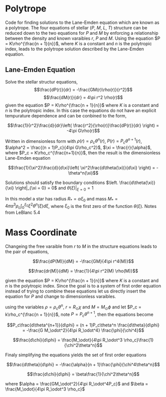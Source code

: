 # Polytrope #
Code for finding solutions to the Lane-Emden equation which are known as a polytrope. The four equations of stellar ($P$, $M$, $L$, $T$) structure can be reduced down to the two equations for $P$ and $M$ by enforcing a relationship between the density and known varaibles $r$, $P$ and $M$. Using the equation $P = K\rho^{\frac{n + 1}{n}}$, where $K$ is a constant and $n$ is the polytropic index, leads to the polytrope solution described by the Lane-Emden equation.


## Lane-Emden Equation ##
Solve the stellar structur equations,
$$\frac{dP(r)}{dr} = -\frac{GM(r)\rho(r)}{r^2}$$
$$\frac{dM(r)}{dr} = 4\pi r^2 \rho(r)$$
given the equation $P = K\rho^{\frac{n + 1}{n}}$ where $K$ is a constant and $n$ is the polytropic index. In this case the equations do not have an explicit tempurature dependence and can be conbined to the form,

$$\frac{1}{r^2}\frac{d}{dr}\left( \frac{r^2}{\rho(r)}\frac{dP(r)}{dr} \right) = -4\pi G\rho(r)$$

Written in dimensionless form with $\rho(r) = \rho_c \theta^n(r)$, $P(r) = P_c \theta^{n + 1}(r)$, $\alpha^2 = \frac{(n + 1)P_c}{4\pi G\rho_c^2}$, $\xi = \frac{r}{\alpha}$, where $P_c = K\rho_c^{\frac{n+1}{n}}$, then the result is the dimensionless Lane-Emden equation

$$\frac{1}{\xi^2}\frac{d}{d\xi}\left( \xi^2\frac{d\theta(\xi)}{d\xi} \right) = -\theta^n(\xi)$$

Solutions should satisfy the boundary conditions $\left. \frac{d\theta(\xi)}{\xi} \right|_{\xi = 0} = 0$ and $\left. \theta(\xi) \right|_{\xi = 0} = 1$

In this model a star has radius $R_* = \alpha \xi_0$ and mass $M_* = 4\pi \alpha^3 \rho_c \int_0^{\xi_0} \xi^2 \theta^n(\xi)d\xi$, where $\xi_0$ is the first zero of the function $\theta(\xi)$. Notes from LeBlanc 5.4


# Mass Coordinate #
Changeing the free varaible from $r$ to $M$ in the structure equations leads to the pair of equations,

$$\frac{dP(M)}{dM} = -\frac{GM}{4\pi r^4(M)}$$

$$\frac{dr(M)}{dM} = \frac{1}{4\pi r^2(M) \rho(M)}$$

given the equation $P = K\rho^{\frac{n + 1}{n}}$ where $K$ is a constant and $n$ is the polytropic index. Since the goal is to a system of first order equation instead of trying to combine these equations let us directly insert the equation for $P$ and change to dimensionless varaibles.

using the variables $\rho = \rho_c \theta^n$, $r = R_\odot \chi$ and $M = M_\odot \phi$ and let $P_c = k\rho_c^{\frac{n + 1}{n}}$, note $P = P_c\theta^{n + 1}$, then the equations become

$$P_c\frac{d\theta^{n+1}}{d\phi} = (n + 1)P_c\theta^n \frac{d\theta}{d\phi} = -\frac{G M_\odot^2}{4\pi R_\odot^4} \frac{\phi}{\chi^4}$$

$$\frac{d\chi}{d\phi} = \frac{M_\odot}{4\pi R_\odot^3 \rho_c}\frac{1}{\chi^2\theta^n}$$

Finaly simplifying the equations yields the set of first order equations

$$\frac{d\theta}{d\phi} = -\frac{\alpha}{n + 1}\frac{\phi}{\chi^4\theta^n}$$

$$\frac{d\chi}{d\phi} = \beta\frac{1}{\chi^2\theta^n}$$

where $\alpha = \frac{GM_\odot^2}{4\pi R_\odot^4P_c}$ and $\beta = \frac{M_\odot}{4\pi R_\odot^3 \rho_c}$

